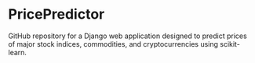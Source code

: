 # PricePredictor
GitHub repository for a Django web application designed to predict prices of major stock indices, commodities, and cryptocurrencies using scikit-learn.
